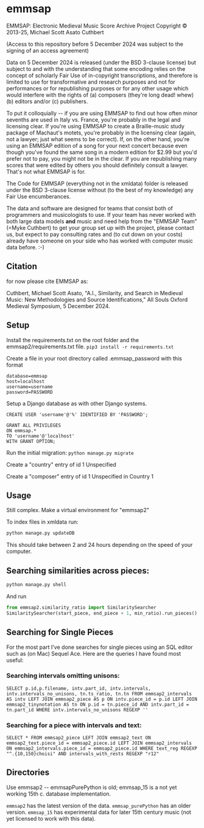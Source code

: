 # emmsap

EMMSAP: Electronic Medieval Music Score Archive Project
Copyright © 2013-25, Michael Scott Asato Cuthbert

(Access to this repository before 5 December 2024 was subject to the signing of an access agreement)

Data on 5 December 2024 is released (under the BSD 3-clause license) but subject to and with the 
understanding that some encoding relies on the concept of scholarly Fair Use of in-copyright transcriptions, 
and therefore is limited to use for transformative and research purposes and not for performances or for republishing 
purposes or for any other usage which would interfere with the rights of 
(a) composers (they're long dead! whew) (b) editors and/or (c) publishers.

To put it colloquially -- if you are using EMMSAP to find out how often minor sevenths
are used in Italy vs. France, you're probably in the legal and licensing clear.  If you're using
EMMSAP to create a Braille-music study package of Machaut's motets, you're probably in the
licensing clear (again, not a lawyer; just what seems to be correct).  If, on the other hand,
you're using an EMMSAP edition of a song for your next concert because even though you've
found the same song in a modern edition for $2.99 but you'd prefer not to pay, you might not
be in the clear.  If you are republishing many scores that were edited by others 
you should definitely consult a lawyer.  That's not what EMMSAP is for.

The Code for EMMSAP (everything not in the xmldata) folder is released under the BSD 3-clause license
without (to the best of my knowledge) any Fair Use encumberances.

The data and software are designed for teams that consist both of programmers and musicologists to use.
If your team has never worked with both large data models **and** music and need help from the "EMMSAP Team" (=Myke
Cuthbert) to get your group set up with the project, please contact us, but expect to pay consulting rates
and (to cut down on your costs) already have someone on your side who has worked with computer music data before.  :-)

## Citation

for now please cite EMMSAP as:

Cuthbert, Michael Scott Asato, "A.I., Similarity, and Search in Medieval Music: 
New Methodologies and Source Identifications," All Souls Oxford Medieval Symposium, 5 December 2024.


## Setup

Install the requirements.txt on the root folder and the emmsap2/requirements.txt file.
`pip3 install -r requirements.txt`

Create a file in your root directory called .emmsap_password with this format

    database=emmsap
    host=localhost
    username=username
    password=PASSWORD

Setup a Django database as with other Django systems.

```
CREATE USER 'username'@'%' IDENTIFIED BY 'PASSWORD';

GRANT ALL PRIVILEGES
ON emmsap.*
TO 'username'@'localhost'
WITH GRANT OPTION;
```

Run the initial migration:  `python manage.py migrate`

Create a "country" entry of id 1 Unspecified

Create a "composer" entry of id 1 Unspecified in Country 1

## Usage

Still complex.  Make a virtual environment for "emmsap2"

To index files in xmldata run:

```bash
python manage.py updateDB
```
This should take between 2 and 24 hours depending on the speed
of your computer.


## Searching similarities across pieces:

```bash
python manage.py shell
```

And run 

```python
from emmsap2.similarity_ratio import SimilaritySearcher
SimilaritySearcher(start_piece, end_piece + 1, min_ratio).run_pieces()
```

## Searching for Single Pieces

For the most part I've done searches for single pieces using an SQL editor
such as (on Mac) Sequel Ace.  Here are the queries I have found most useful:

### Searching intervals omitting unisons:

`SELECT p.id,p.filename, intv.part_id, intv.intervals, intv.intervals_no_unisons, tn.ts_ratio, tn.tn FROM emmsap2_intervals AS intv LEFT JOIN emmsap2_piece AS p ON intv.piece_id = p.id LEFT JOIN emmsap2_tinynotation AS tn ON p.id = tn.piece_id AND intv.part_id = tn.part_id WHERE intv.intervals_no_unisons REGEXP ''`

### Searching for a piece with intervals and text:

`SELECT * FROM emmsap2_piece LEFT JOIN emmsap2_text ON emmsap2_text.piece_id = emmsap2_piece.id LEFT JOIN emmsap2_intervals ON emmsap2_intervals.piece_id = emmsap2_piece.id WHERE text_reg REGEXP "^.{10,150}choisi" AND intervals_with_rests REGEXP "r12"`


## Directories

Use emmsap2 -- emmsapPurePython is old; emmsap_15 is a not yet working 15th c. database implementation.

`emmsap2` has the latest version of the data.  `emmsap_purePython` has an older version.  `emmsap_15` has experimental data 
for later 15th century music (not yet licensed to work with this data).
